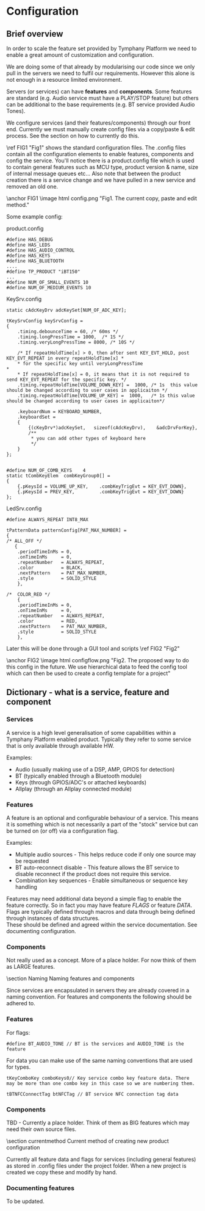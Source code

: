 # Configuration

## Brief overview

In order to scale the feature set provided by Tymphany Platform we need to enable a great amount of customization and configuration. 

We are doing some of that already by modularising our code since we only pull in the servers we need to fulfil our requirements. However this alone is not enough in a resource limited environment.

Servers (or services) can have **features** and **components**. Some features are standard (e.g. Audio service must have a PLAY/STOP feature) but others can be additional to the base requirements (e.g. BT service provided Audio Tones).

We configure services (and their features/components) through our front end. 
Currently we must manually create config files via a copy/paste & edit process. See the section on how to currently do this.

\ref FIG1 "Fig1" shows the standard configuration files. The .config files contain all the configuration elements to enable features, components and config the service. 
You'll notice there is a product.config file which is used to contain general features such as MCU type, product version & name, size of internal message queues etc...
Also note that between the product creation there is a service change and we have pulled in a new service and removed an old one.

\anchor FIG1 \image html config.png "Fig1. The current copy, paste and edit method."

Some example config:
    
product.config
    
    #define HAS_DEBUG
    #define HAS_LEDS
    #define HAS_AUDIO_CONTROL
    #define HAS_KEYS
    #define HAS_BLUETOOTH
    ....
    #define TP_PRODUCT "iBT150"
    ...
    #define NUM_OF_SMALL_EVENTS 10
    #define NUM_OF_MEDIUM_EVENTS 10

KeySrv.config
    
    static cAdcKeyDrv adcKeySet[NUM_OF_ADC_KEY];

    tKeySrvConfig keySrvConfig =
    {
        .timing.debounceTime = 60, /* 60ms */
        .timing.longPressTime = 1000,  /* 1S */
        .timing.veryLongPressTime = 8000, /* 10S */

        /* If repeatHoldTime[x] > 0, then after sent KEY_EVT_HOLD, post KEY_EVT_REPEAT in every repeatHoldTime[x] *
        * for the specific key until veryLongPressTime                                                            *
        * If repeatHoldTime[x] = 0, it means that it is not required to send KEY_EVT_REPEAT for the specific key. */
        .timing.repeatHoldTime[VOLUME_DOWN_KEY] =  1000, /* 1s  this value should be changed according to user cases in applicaiton */
        .timing.repeatHoldTime[VOLUME_UP_KEY] =  1000,   /* 1s this value should be changed according to user cases in applicaiton*/

        .keyboardNum = KEYBOARD_NUMBER,
        .keyboardSet =
        {
            {(cKeyDrv*)adcKeySet,   sizeof(cAdcKeyDrv),    &adcDrvForKey},
            /**
             * you can add other types of keyboard here
             */
        }
    };


    #define NUM_OF_COMB_KEYS    4
    static tCombKeyElem  combKeyGroup0[] =
    {
        {.pKeysId = VOLUME_UP_KEY,    .combKeyTrigEvt = KEY_EVT_DOWN},
        {.pKeysId = PREV_KEY,         .combKeyTrigEvt = KEY_EVT_DOWN}
    };

LedSrv.config

    #define ALWAYS_REPEAT INT8_MAX

    tPatternData patternConfig[PAT_MAX_NUMBER] =
    {
    /* ALL_OFF */
       {
        .periodTimeInMs = 0,
        .onTimeInMs     = 0,
        .repeatNumber   = ALWAYS_REPEAT,
        .color          = BLACK,
        .nextPattern    = PAT_MAX_NUMBER,
        .style          = SOLID_STYLE
        },

    /*  COLOR_RED */
        {
        .periodTimeInMs = 0,
        .onTimeInMs     = 0,
        .repeatNumber   = ALWAYS_REPEAT,
        .color          = RED,
        .nextPattern    = PAT_MAX_NUMBER,
        .style          = SOLID_STYLE
        },

    

Later this will be done through a GUI tool and scripts \ref FIG2 "Fig2"

\anchor FIG2 \image html configflow.png "Fig2. The proposed way to do this config in the future. We use hierarchical data to feed the config tool which can then be used to create a config template for a project"


## Dictionary - what is a service, feature and component

### Services
A service is a high level generalisation of some capabilities within a Tymphany Platform enabled product. Typically they refer to some service that is only available through available HW.

Examples:
* Audio (usually making use of a DSP, AMP, GPIOS for detection)
* BT (typically enabled through a Bluetooth module)
* Keys (through GPIOS/ADC's or attached keyboards)
* Allplay (through an Allplay connected module)

### Features
A feature is an optional and configurable behaviour of a service. This means it is something which is not necessarily a part of the "stock" service but can be turned on (or off) via a configuration flag. 

Examples:
* Multiple audio sources - This helps reduce code if only one source may be requested
* BT auto-reconnect disable - This feature allows the BT service to disable reconnect if the product does not require this service.
* Combination key sequences - Enable simultaneous or sequence key handling

Features may need additional data beyond a simple flag to enable the feature correctly. So in fact you may have feature *FLAGS* or feature *DATA*. 
Flags are typically defined through macros and data through being defined through instances of data structures.  
These should be defined and agreed within the service documentation. See documenting configuration.

### Components
Not really used as a concept. More of a place holder. For now think of them as LARGE features.

\section Naming Naming features and components

Since services are encapsulated in servers they are already covered in a naming convention. For features and components the following should be adhered to.

### Features

For flags:

    #define BT_AUDIO_TONE // BT is the services and AUDIO_TONE is the feature

For data you can make use of the same naming conventions that are used for types.
    
    tKeyComboKey comboKeys0// Key service combo key feature data. There may be more than one combo key in this case so we are numbering them.

    tBTNFCConnectTag btNFCTag // BT service NFC connection tag data

### Components

TBD - Currently a place holder. Think of them as BIG features which may need their own source files.

\section currentmethod Current method of creating new product configuration

Currently all feature data and flags for services (including general features) as stored in .config files under the project folder. When a new project is created we copy these and modify by hand.

### Documenting features

To be updated. 

